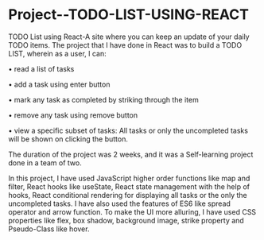 # Project--TODO-LIST-USING-REACT
TODO List using React-A site where you can keep an update of your daily TODO items.
The project that I have done in React was to build a TODO LIST, wherein as a user, I can: 

•	read a list of tasks

•	add a task using enter button

•	mark any task as completed by striking through the item

•	remove any task using remove button

•	view a specific subset of tasks: All tasks or only the uncompleted tasks will be shown on clicking the button.

The duration of the project was 2 weeks, and it was a Self-learning project done in a team of two. 

In this project, I have used JavaScript higher order functions like map and filter, React hooks like useState, React state management with the help of hooks, React conditional rendering for displaying all tasks or the only the uncompleted tasks. I have also used the features of ES6 like spread operator and arrow function. To make the UI more alluring, I have used CSS properties like flex, box shadow, background image, strike property and Pseudo-Class like hover. 
